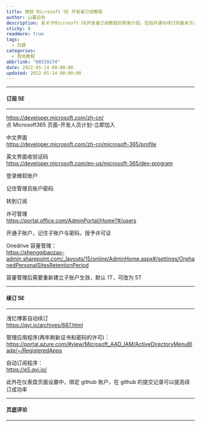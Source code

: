 ```yaml
---
title: 微软 Microsoft 5E 开发者订阅教程
author: 山暮云秋
description: 有关于Microsoft 5E开发者订阅教程的简单介绍，包括开通与续订的基本方法，可以白嫖office 365和5T Onedrive
sticky: 0
readmore: true
tags:
  - 白嫖
categories:
  - 其他教程
abbrlink: "80339274"
date: 2022-05-14 00:00:00
updated: 2022-05-14 00:00:00
---
```


---

#### **订阅 5E**

---

https://developer.microsoft.com/zh-cn/  
点 Microsoft365 页面-开发人员计划-立即加入

中文界面  
https://developer.microsoft.com/zh-cn/microsoft-365/profile

英文界面收验证码  
https://developer.microsoft.com/en-us/microsoft-365/dev-program

<!-- more -->

登录微软账户

记住管理员账户密码

转到订阅

许可管理  
https://portal.office.com/AdminPortal/Home?#/users

开通子账户，记住子账户与密码，授予许可证

Onedrive 容量管理：  
https://shengqibaozao-admin.sharepoint.com/_layouts/15/online/AdminHome.aspx#/settings/OrphanedPersonalSitesRetentionPeriod

容量管理后需要重新建立子账户生效，默认 1T，可改为 5T

---

#### **续订 5E**

---

浅忆博客自动续订  
https://qyi.io/archives/687.html

管理应用程序(两年刷新证书和密码的许可)：  
https://portal.azure.com/#view/Microsoft_AAD_IAM/ActiveDirectoryMenuBlade/~/RegisteredApps

自动订阅程序：  
https://e5.qyi.io/

此外在仪表盘页面设置中，绑定 github 账户，在 github 的提交记录可以提高续订成功率

---

#### **页底评论**

---

